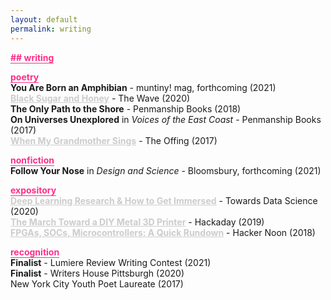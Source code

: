 ```yaml
---
layout: default
permalink: writing
---
```


<b class="t-hackcss-pop" style="color:#ff2e88;border-bottom:1px solid #ff2e88;">## writing</b>

<b class="t-hackcss-pop" style="color:#ff2e88;border-bottom:1px solid #ff2e88;">poetry</b><br/>
<b>You Are Born an Amphibian</b> - muntiny! mag, forthcoming (2021) <br/>
<a style="color:#cccccc;border-bottom:0px;" href="https://www.waveartsmagazine.com/quaranzine-blog/black-sugar-and-honey"><b>Black Sugar and Honey</b></a> - The Wave (2020)<br/>
<b>The Only Path to the Shore</b> - Penmanship Books (2018)<br/>
<b>On Universes Unexplored</b> in <i>Voices of the East Coast</i> - Penmanship Books (2017)<br/>
<a style="color:#cccccc;border-bottom:0px;" href="https://theoffingmag.com/poetry/when-my-grandmother-sings/https://theoffingmag.com/poetry/when-my-grandmother-sings/"><b>When My Grandmother Sings</b></a> - The Offing (2017)<br/>

<b class="t-hackcss-pop" style="color:#ff2e88;border-bottom:1px solid #ff2e88;">nonfiction</b><br/>
<b>Follow Your Nose</b> in <i>Design and Science</i> - Bloomsbury, forthcoming (2021)<br/>

<b class="t-hackcss-pop" style="color:#ff2e88;border-bottom:1px solid #ff2e88;">expository</b><br/>
<a style="color:#cccccc;border-bottom:0px;" href="https://towardsdatascience.com/deep-learning-research-and-how-to-get-immersed-8bab98c20577"><b>Deep Learning Research & How to Get Immersed</b></a> - Towards Data Science (2020)<br/>
<a style="color:#cccccc;border-bottom:0px;" href="https://hackaday.com/2019/07/26/the-march-toward-a-diy-metal-3d-printer/"><b>The March Toward a DIY Metal 3D Printer</b></a> - Hackaday (2019)<br/>
<a style="color:#cccccc;border-bottom:0px;" href="https://hackernoon.com/fpgas-socs-microcontrollers-a-quick-rundown-of-iot-devices-c5a25c7290c6"><b>FPGAs, SOCs, Microcontrollers: A Quick Rundown</b></a> - Hacker Noon (2018)<br/>

<b class="t-hackcss-pop" style="color:#ff2e88;border-bottom:1px solid #ff2e88;">recognition</b><br/>
<b>Finalist</b> - Lumiere Review Writing Contest (2021)<br/>
<b>Finalist</b> - Writers House Pittsburgh (2020)<br/>
New York City Youth Poet Laureate (2017)<br/>
